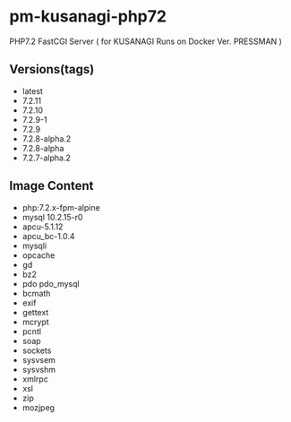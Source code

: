 # pm-kusanagi-php72
PHP7.2 FastCGI Server ( for KUSANAGI Runs on Docker Ver. PRESSMAN )

## Versions(tags)

- latest
- 7.2.11
- 7.2.10
- 7.2.9-1
- 7.2.9
- 7.2.8-alpha.2
- 7.2.8-alpha
- 7.2.7-alpha.2

## Image Content
- php:7.2.x-fpm-alpine
- mysql 10.2.15-r0
- apcu-5.1.12
- apcu_bc-1.0.4
- mysqli 
- opcache
- gd 
- bz2
- pdo pdo_mysql
- bcmath
- exif
- gettext
- mcrypt
- pcntl
- soap
- sockets
- sysvsem
- sysvshm
- xmlrpc
- xsl
- zip
- mozjpeg
